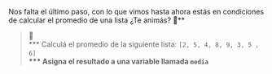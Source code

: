 Nos falta el último paso, con lo que vimos hasta ahora estás en condiciones de calcular el promedio de una lista ¿Te animás? :muscle:**<br>
> :memo:<br>
>*** Calculá el promedio de la siguiente lista: `[2, 5, 4, 8, 9, 3, 5 , 6]`**<br>
>*** Asigna el resultado a una variable llamada `media`**